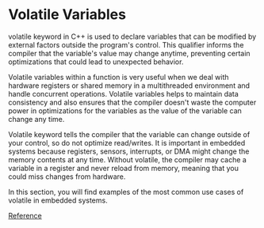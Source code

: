 # Volatile Variables
volatile keyword in C++ is used to declare variables that can be modified by external factors outside the program's control.
 This qualifier informs the compiler that the variable's value may change anytime, preventing certain optimizations that could lead to unexpected behavior. 

 Volatile variables within a function is very useful when we deal with hardware registers or shared memory in a multithreaded environment and handle concurrent operations. 
 Volatile variables helps to maintain data consistency and also ensures that the compiler doesn't waste the computer power in optimizations for the variables as the value of the variable can change any time.

Volatile keyword tells the compiler that the variable can change outside of your control, so do not optimize read/writes.
It is important in embedded systems because registers, sensors, interrupts, or DMA might change the memory contents at any time.
Without volatile, the compiler may cache a variable in a register and never reload from memory, meaning that you could miss changes from hardware.

In this section, you will find examples of the most common use cases of volatile in embedded systems.


 [Reference](https://www.geeksforgeeks.org/volatile-qualifier-in-cpp/)
